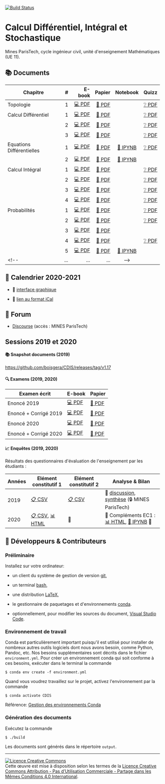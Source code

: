 [![Build Status](https://travis-ci.org/boisgera/CDIS.svg?branch=master)](https://travis-ci.org/boisgera/CDIS)
<!-- don't you dare break my build! -->

Calcul Différentiel, Intégral et Stochastique
================================================================================

Mines ParisTech, cycle ingénieur civil, unité d'enseignement Mathématiques (UE 11).


:books: Documents 
--------------------------------------------------------------------------------


| Chapitre      | # | E-book | Papier | Notebook | Quizz | 
| ------------- | ------: | -----------: | --------------------: |  :----:  | :-----: |
| Topologie | 1 | [:computer: PDF](https://boisgera.github.io/CDIS/output/Topologie.pdf) | [:book: PDF](https://boisgera.github.io/CDIS/output/Topologie%20(a4%2C%20recto-verso).pdf) |   | [:grey_question: PDF](https://boisgera.github.io/CDIS/quizz/Topologie/output/Topologie.pdf) |
| Calcul Différentiel | 1 | [:computer: PDF](https://boisgera.github.io/CDIS/output/Calcul%20Différentiel%20I.pdf) | [:book: PDF](https://boisgera.github.io/CDIS/output/Calcul%20Différentiel%20I%20(a4%2C%20recto-verso).pdf) |  | [:grey_question: PDF](https://boisgera.github.io/CDIS/quizz/Calcul%20Différentiel%20I/output/Calcul%20Différentiel%20I.pdf) |
|   | 2 | [:computer: PDF](https://boisgera.github.io/CDIS/output/Calcul%20Différentiel%20II.pdf) | [:book: PDF](https://boisgera.github.io/CDIS/output/Calcul%20Différentiel%20II%20(a4%2C%20recto-verso).pdf) |  | [:grey_question: PDF](https://boisgera.github.io/CDIS/quizz/Calcul%20Différentiel%20II/output/Calcul%20Différentiel%20II.pdf) |
| |   3 | [:computer: PDF](https://boisgera.github.io/CDIS/output/Calcul%20Différentiel%20III.pdf) | [:book: PDF](https://boisgera.github.io/CDIS/output/Calcul%20Différentiel%20III%20(a4%2C%20recto-verso).pdf) |  | [:grey_question: PDF](https://boisgera.github.io/CDIS/quizz/Calcul%20Différentiel%20III/output/Calcul%20Différentiel%20III.pdf) |
| Equations Différentielles | 1 | [:computer: PDF](https://boisgera.github.io/CDIS/output/Equations%20Différentielles%20I.pdf) | [:book: PDF](https://boisgera.github.io/CDIS/output/Equations%20Différentielles%20I%20(a4%2C%20recto-verso).pdf) |  [:notebook: IPYNB](https://boisgera.github.io/CDIS/Equations%20Différentielles%20I/Equations%20Différentielles%20I.ipynb) | [:grey_question: PDF](https://boisgera.github.io/CDIS/quizz/Equations%20Différentielles%20I/output/Equations%20Différentielles%20I.pdf)
|  | 2 | [:computer: PDF](https://boisgera.github.io/CDIS/output/Equations%20Différentielles%20II.pdf) | [:book: PDF](https://boisgera.github.io/CDIS/output/Equations%20Différentielles%20II%20(a4%2C%20recto-verso).pdf) |  [:notebook: IPYNB](https://boisgera.github.io/CDIS/Equations%20Différentielles%20II/Equations%20Differentielles%20II.ipynb) |  |
| Calcul Intégral | 1 | [:computer: PDF](https://boisgera.github.io/CDIS/output/Calcul%20Intégral%20I.pdf) | [:book: PDF](https://boisgera.github.io/CDIS/output/Calcul%20Intégral%20I%20(a4%2C%20recto-verso).pdf) |  | [:grey_question: PDF](https://boisgera.github.io/CDIS/quizz/Calcul%20Intégral%20I/output/Calcul%20Intégral%20I.pdf)  |
|  | 2 | [:computer: PDF](https://boisgera.github.io/CDIS/output/Calcul%20Intégral%20II.pdf) | [:book: PDF](https://boisgera.github.io/CDIS/output/Calcul%20Intégral%20II%20(a4%2C%20recto-verso).pdf) |   | [:grey_question: PDF](https://boisgera.github.io/CDIS/quizz/Calcul%20Intégral%20II/output/Calcul%20Intégral%20II.pdf)   |
| | 3 | [:computer: PDF](https://boisgera.github.io/CDIS/output/Calcul%20Intégral%20III.pdf) | [:book: PDF](https://boisgera.github.io/CDIS/output/Calcul%20Intégral%20III%20(a4%2C%20recto-verso).pdf) |  | [:grey_question: PDF](https://boisgera.github.io/CDIS/quizz/Calcul%20Intégral%20III/output/Calcul%20Intégral%20III.pdf) |
| |  4  | [:computer: PDF](https://boisgera.github.io/CDIS/output/Calcul%20Intégral%20IV.pdf) |  [:book: PDF](https://boisgera.github.io/CDIS/output/Calcul%20Intégral%20IV%20(a4%2C%20recto-verso).pdf) |  | [:grey_question: PDF](https://boisgera.github.io/CDIS/quizz/Calcul%20Intégral%20IV/output/Calcul%20Intégral%20IV.pdf) |
| Probabilités | 1 | [:computer: PDF](https://boisgera.github.io/CDIS/output/Probabilité%20I.pdf) | [:book: PDF](https://boisgera.github.io/CDIS/output/Probabilité%20I%20(a4%2C%20recto-verso).pdf) |   | [:grey_question: PDF](https://boisgera.github.io/CDIS/quizz/Probabilités%20I/output/Probabilités%20I.pdf) |
|  | 2 | [:computer: PDF](https://boisgera.github.io/CDIS/output/Probabilité%20II.pdf) | [:book: PDF](https://boisgera.github.io/CDIS/output/Probabilité%20II%20(a4%2C%20recto-verso).pdf) |   | [:grey_question: PDF](https://boisgera.github.io/CDIS/quizz/Probabilités%20II/output/Probabilités%20II.pdf) |
|  | 3 | [:computer: PDF](https://boisgera.github.io/CDIS/output/Probabilité%20III.pdf) | [:book: PDF](https://boisgera.github.io/CDIS/output/Probabilité%20III%20(a4%2C%20recto-verso).pdf) |   |  |
|  | 4 | [:computer: PDF](https://boisgera.github.io/CDIS/output/Probabilité%20IV.pdf) | [:book: PDF](https://boisgera.github.io/CDIS/output/Probabilité%20IV%20(a4%2C%20recto-verso).pdf) |   | [:grey_question: PDF](https://cloud.mines-paristech.fr/index.php/s/xBpxCjhLblwLTDR/download) |
|  | 5 | [:computer: PDF](https://cloud.mines-paristech.fr/index.php/s/GLDwtTAMOJCYk3i/download) | [:book: PDF](https://cloud.mines-paristech.fr/index.php/s/4HAYcP6BsTeOEIO/download) |  [:notebook: IPYNB](https://boisgera.github.io/CDIS/Probabilités%20V/Probabilité%20V.ipynb)  |  |
<!--| ... | ... | ... |-->
  
<!--

:construction: **Errata :** [problèmes résolus post-publication](https://github.com/boisgera/CDIS/issues?utf8=%E2%9C%93&q=is%3Aissue+is%3Aclosed+label%3Abug+-label%3Awont-fix+-label%3Abuild) :construction:

-->


<!--

:construction: **Aperçu :** [tous les documents (PDF, LaTeX)](https://github.com/boisgera/CDIS/tree/gh-pages/output) :construction:

-->

:calendar: Calendrier 2020-2021
--------------------------------------------------------------------------------

  - :calendar: [interface graphique](https://calendar.google.com/calendar/embed?src=o1rahvtc75kj2qcc5tmsrfr6e0%40group.calendar.google.com&ctz=Europe%2FParis)

  - :link: [lien au format iCal](https://calendar.google.com/calendar/ical/o1rahvtc75kj2qcc5tmsrfr6e0%40group.calendar.google.com/public/basic.ics)


:speech_balloon: Forum
--------------------------------------------------------------------------------

  - [Discourse](https://discourse.mines-paristech.fr) (accès : MINES ParisTech)


Sessions 2019 et 2020
--------------------------------------------------------------------------------

#### :books: Snapshot documents (2019)

<https://github.com/boisgera/CDIS/releases/tag/v1.17>

#### :mag: Examens (2019, 2020)

| Examen écrit  | E-book        | Papier                |
| ------------- | ------------- | --------------------- |
| Enoncé 2019 | [:computer: PDF](https://boisgera.github.io/CDIS/output/Examen-2019.pdf) | [:book: PDF](https://boisgera.github.io/CDIS/output/Examen-2019%20(a4%2C%20recto-verso).pdf) |
| Enoncé + Corrigé 2019 | [:computer: PDF](https://boisgera.github.io/CDIS/output/Examen-corrigé-2019.pdf) | [:book: PDF](https://boisgera.github.io/CDIS/output/Examen-corrigé-2019%20(a4%2C%20recto-verso).pdf) |
| Enoncé 2020 | [:computer: PDF](https://boisgera.github.io/CDIS/output/Examen-2020.pdf) | [:book: PDF](https://boisgera.github.io/CDIS/output/Examen-2020%20(a4%2C%20recto-verso).pdf) |
| Enoncé + Corrigé 2020 | [:computer: PDF](https://boisgera.github.io/CDIS/output/Examen-corrigé-2020.pdf) | [:book: PDF](https://boisgera.github.io/CDIS/output/Examen-corrigé-2020%20(a4%2C%20recto-verso).pdf) |

#### :chart_with_upwards_trend: Enquêtes (2019, 2020)

Résultats des questionnaires d'évaluation de l'enseignement par les étudiants :

| Années | Elément constitutif 1 | Elément constitutif 2 | Analyse & Bilan |
| ------ | --------------------- | ---------------------- | -------- |
| 2019 | [:clipboard: CSV](https://boisgera.github.io/CDIS/Enquete/2019/survey-1.csv) | [:clipboard: CSV](https://boisgera.github.io/CDIS/Enquete/2019/survey-2.csv) | :speech_balloon: [discussion](https://discourse.mines-paristech.fr/c/mathematiques/bilan-ue-11), [synthèse](https://discourse.mines-paristech.fr/t/note-de-synthese-comite-de-revue/489?u=sboisgerault) (:lock: MINES ParisTech) |
| 2020 | [:clipboard: CSV](https://boisgera.github.io/CDIS/Enquete/2020/survey-2020-2021-EC1.csv), [:bar_chart: HTML](https://boisgera.github.io/CDIS/Enquete/2020/report-2020-2021-EC1.html) | :construction: | :construction: Compléments EC1 : [:bar_chart: HTML](https://boisgera.github.io/CDIS/Enquete/2020/Enquête.html), [:notebook: IPYNB](https://boisgera.github.io/CDIS/Enquete/2020/Enquête.ipynb) :construction:|




:pencil: Développeurs & Contributeurs
--------------------------------------------------------------------------------

### Préliminaire

Installez sur votre ordinateur:

  - un client du système de gestion de version [git](https://git-scm.com/), 

  - un terminal [bash](https://www.gnu.org/software/bash/),

  - une distribution [LaTeX](https://www.latex-project.org/),

  - le gestionnaire de paquetages et d'environnements [conda](https://conda.io/en/latest/).

  - optionnellement, pour modifier les sources du document, 
    [Visual Studio Code](https://code.visualstudio.com/).

### Environnement de travail

Conda est particulièrement important puisqu'il est utilisé pour installer
de nombreux autres outils logiciels dont nous avons besoin, comme Python,
Pandoc, etc. Nos besoins supplémentaires sont décrits dans le fichier 
`environment.yml`.
Pour créer un environnement conda qui soit conforme à ces besoins,
exécuter dans le terminal la commande

    $ conda env create -f environment.yml

Quand vous voudrez travaillez sur le projet, activez l'environnement par la
commande

    $ conda activate CDIS

Référence: [Gestion des environnements Conda](https://conda.io/projects/conda/en/latest/user-guide/tasks/manage-environments.html)

### Génération des documents

Exécutez la commande

    $ ./build

Les documents sont générés dans le répertoire `output`.


--------------------------------------------------------------------------------

<a rel="license" href="http://creativecommons.org/licenses/by-nc-sa/4.0/"><img alt="Licence Creative Commons" style="border-width:0" src="https://i.creativecommons.org/l/by-nc-sa/4.0/88x31.png" /></a><br />Cette œuvre est mise à disposition selon les termes de la <a rel="license" href="http://creativecommons.org/licenses/by-nc-sa/4.0/">Licence Creative Commons Attribution - Pas d’Utilisation Commerciale - Partage dans les Mêmes Conditions 4.0 International</a>.


